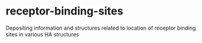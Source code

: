# receptor-binding-sites
Depositing information and structures related to location of receptor binding sites in various HA structures
